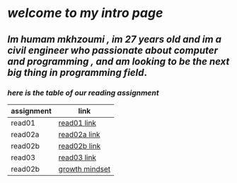 # _**welcome to my intro page**_
## _**Im humam mkhzoumi , im 27 years old and im a civil engineer who passionate about computer and programming , and am looking to be the next big thing in programming field**_.



### _**here is the table of our reading assignment**_


| assignment      | link                                  |
| -----------     | -----------                           |
| read01          | [read01 link](read01.md)              |
| read02a         | [read02a link](read02a.md)            |
| read02b         | [read02b link](read02b.md)            |
| read03          | [read03 link](read03.md)              |
| read02b         | [growth mindset](growth-mindset.md)   |













